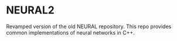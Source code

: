 # NEURAL2

Revamped version of the old NEURAL repository. This repo provides common implementations of neural networks in C++.
